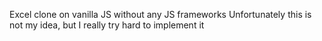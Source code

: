 Excel clone on vanilla JS without any JS frameworks
Unfortunately this is not my idea, but I really try hard to implement it
